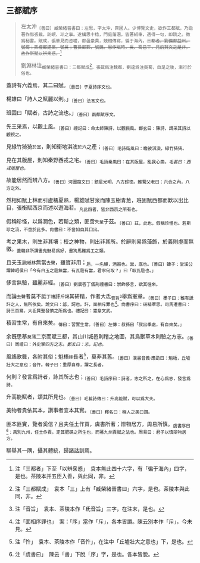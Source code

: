 ## 三都賦序

> 左太沖<sub>〔善曰〕臧榮緒晉書曰：左思，字太沖，齊國人。少博覽文史，欲作三都賦，乃詣著作郎張載，訪岷、邛之事。遂構思十稔，門庭藩溷，皆著紙筆，遇得一句，即䟽之。徵爲秘書。賦成，張華見而咨嗟，都邑豪貴，競相傳寫，徧于海內。~~三都者，劉備都益州，號蜀；孫權都建業，號吳；曹操都鄴，號魏。思作賦時，吳、蜀已平，見前賢文之是非，故作斯賦以辨衆惑。~~[^4.2.1]</sub>
> 
> 劉淵林注<sub>臧榮緒晉書曰：三都賦成[^4.2.2]，張載爲注魏都，劉逵爲注吳蜀，自是之後，漸行於俗也。</sub>

蓋詩有六義焉，其二曰賦。<sub>〔善曰〕子夏詩序文也。</sub>

楊雄曰「詩人之賦麗以則。」<sub>〔善曰〕法言文也。</sub>

班固曰「賦者，古詩之流也。」<sub>〔善曰〕兩都賦序文。</sub>

先王采焉，以觀土風。<sub>〔善曰〕禮記曰：命太師陳詩，以觀民風。鄭玄曰：陳詩，謂采其詩以觀視之。</sub>

見緑竹猗猗`於宜`，則知衛地淇澳`於六`之產；<sub>〔善曰〕毛詩衛風曰：瞻彼淇澳，緑竹猗猗。</sub>

見在其版屋，則知秦野西戎之宅。<sub>〔善曰〕毛詩秦風曰：在其版屋，亂我心曲。*毛萇曰：西戎版屋也。*</sub>

故能居然而辨八方。<sub>〔善曰〕河圖龍文曰：鎮星光明，八方歸德。難蜀父老曰：六合之內，八方之外。</sub>

然相如賦上林而引盧橘夏熟，楊雄賦甘泉而陳玉樹青葱，班固賦西都而歎以出比目，張衡賦西京而述以遊海若。<sub>凡此四者，皆非西京之所有也。</sub>

假稱珍怪，以爲潤色，若斯之類，匪啻`失至`于茲。<sub>〔善曰〕茲，此也，假稱珍怪也。若斯珍之流，不啻於此多。尙書曰：不啻如自其口出。</sub>

考之果木，則生非其壤；校之神物，則出非其所。於辭則易爲藻飾，於義則虛而無徵。<sub>蓋韓非所謂畫鬼魅易爲好，畫狗馬難爲工之類。</sub>

且夫玉巵`紙移`無當`去聲`，雖寶非用；<sub>巵，一名觶，酒器也。當，底也。〔善曰〕韓子：堂溪公謂韓昭侯曰「今有白玉之巵無當，有瓦巵有當，君寧何取？」曰「取瓦巵也。」</sub>

侈言無驗，雖麗非經。<sub>〔善曰〕劉廙答丁儀刑禮書曰：崇飾侈言，欲其往來。</sub>

而論`去聲`者莫不詆`丁禮`訐`斤謁`其研精，作者大氐<sub>音旨[^4.2.3]</sub>舉爲憲章。<sub>〔善曰〕墨子曰：雖有詆訐之人，無所依矣。說文曰：詆，訶也。訐，面相斥罪也[^4.2.4]。尙書序曰：研精覃思。司馬遷書曰：詩三百篇，大氐賢聖發憤之所爲也。禮記曰：憲章文武。</sub>

積習生常，有自來矣。<sub>傳曰：習實生常。〔善曰〕左傳：叔孫曰「叔出季處，有自來矣。」</sub>

余旣思摹`莫蒲`二京而賦三都，其山川城邑則稽之地圖，其鳥獸草木則驗之方志。<sub>〔善曰〕周禮曰：外史掌四方之志。*鄭玄曰：志，記也。*</sub>

風謠歌舞，各附其俗；魁梧~~`忤`~~長者[^4.2.5]，莫非其舊。<sub>〔善曰〕漢書音義·應劭曰：魁梧，丘墟壯大之意也；音忤。韓子曰：重厚自尊，謂之長者。</sub>

何則？發言爲詩者，詠其所志也；<sub>〔善曰〕毛詩序曰：詩者，志之所之，在心爲志，發言爲詩。</sub>

升高能賦者，頌其所見也。<sub>〔善曰〕毛萇詩傳曰：升高能賦，可以爲大夫。</sub>

美物者貴依其本，讚事者宜本其實。<sub>〔善曰〕釋名曰：稱人之美曰讚。</sub>

匪本匪實，覽者奚信？且夫任土作貢，虞書所著；辯物居方，周易所慎。<sub>虞書序曰[^4.2.6]：禹別九州，任土作貢。定其肥磽之所生也，而著九州貢賦之法也。周易曰：君子以慎辯物居方。</sub>

聊舉其一隅，攝其體統，歸諸詁訓焉。

[^4.2.1]: 注「三都者」下至「以辨衆惑」　袁本無此四十六字，有「徧于海內」四字，是也。茶陵本并五臣入善，與此同，非。

[^4.2.2]: 注「三都賦成」　袁本「三」上有「臧榮緒晉書曰」六字，是也。茶陵本與此同，非。

[^4.2.3]: 注「音旨」　袁本、茶陵本作「氐音旨」三字，在注末，是也。

[^4.2.4]: 注「面相序罪也」　案：「序」當作「斥」，各本皆譌。陳云別本作「斥」，今未見。

[^4.2.5]: 注「忤」　袁本、茶陵本作「音忤」，在注中「丘墟壯大之意也」下，是也。

[^4.2.6]: 注「虞書曰」　陳云「書」下脫「序」字，是也。各本皆脫。
